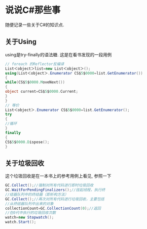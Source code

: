 # 说说C#那些事

随便记录一些关于C#的知识点.

## 关于Using

using是try-finally的语法糖. 这是在看书发现的一段用例

```C#
// foreach 的Reflector反编译
List＜object＞list=new List＜object＞();
using(List＜object＞.Enumerator CS$5$0000=list.GetEnumerator())
{
while(CS$5$0000.MoveNext())
{
object current=CS$5$0000.Current;
}
}
// 等价
List＜object＞.Enumerator CS$5$0000=list.GetEnumerator();
try
{
//循环
}
finally
{
CS$5$0000.Dispose();
}
```

## 关于垃圾回收

这个垃圾回收是在一本书上的参考用例上看见, 参照一下

```C#
GC.Collect();//强制对所有代码进行即时垃圾回收
GC.WaitForPendingFinalizers();//挂起线程，执行终
//结器队列中的终结器（即析构方法）
GC.Collect();//再次对所有代码进行垃圾回收，主要包括
//从终结器队列中出来的对象
collectionCount=GC.CollectionCount(0);//返回
//在0代中执行的垃圾回收次数
watch=new Stopwatch();
watch.Start();
```
